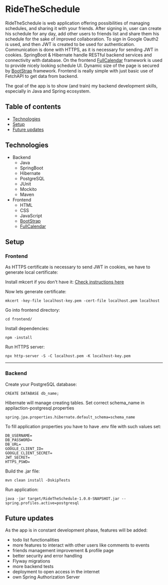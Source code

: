 # RideTheSchedule
RideTheSchedule is web application offering possibilities of managing schedules, and sharing it with your friends. After signing in, user can
create his schedule for any day, add other users to friends list and share them his schedule for the sake of improved
collaboration. To sign in Google Oauth2 is used, and then JWT is created to be used for authentication. Communication is done with HTTPS, as it is necessary for sending JWT in cookies. SpringBoot & Hibernate handle RESTful backend services and connectivity with database. On the frontend [FullCalendar](https://github.com/fullcalendar/fullcalendar) framework is used to provide nicely looking schedule UI. Dynamic size of the page is secured by [BootStrap](https://github.com/twbs/bootstrap) framework. Frontend is really simple with just basic use of FetchAPI to get data from backend.

The goal of the app is to show (and train) my backend development skills, especially in Java and Spring ecosystem.

## Table of contents
* [Technologies](#technologies)
* [Setup](#setup)
* [Future updates](#future-updates)
  
## Technologies
* Backend
  * Java
  * SpringBoot
  * Hibernate
  * PostgreSQL
  * JUnit
  * Mockito
  * Maven
* Frontend
  * HTML
  * CSS
  * JavaScript
  * [BootStrap](https://github.com/twbs/bootstrap)
  * [FullCalendar](https://github.com/fullcalendar/fullcalendar) 

## Setup
### Frontend 
 
As HTTPS certificate is necessary to send JWT in cookies, we have to generate local certificate:

 Install mkcert if you don't have it:
    [Check instructions here](https://github.com/FiloSottile/mkcert)

  Now lets generate certificate:
>
    mkcert -key-file localhost-key.pem -cert-file localhost.pem localhost
  Go into frontend directory:
>
    cd frontend/
  Install dependencies:

    npm -install
  Run HTTPS server:
>
    npx http-server -S -C localhost.pem -K localhost-key.pem
***
### Backend

  Create your PostgreSQL database:
  >
    CREATE DATABASE db_name;

  Hibernate will manage creating tables.
  Set correct schema_name in appilaction-postgresql.properties
  >
    spring.jpa.properties.hibernate.default_schema=schema_name

  To fill application properties you have to have .env file with such values set:
  >
    DB_USERNAME=
    DB_PASSWORD=
    DB_URL=
    GOOGLE_CLIENT_ID=
    GOOGLE_CLIENT_SECRET=
    JWT_SECRET=
    HTTPS_PSWD=

  Build the .jar file:
  >
    mvn clean install -DskipTests

  Run application:
  >
    java -jar target/RideTheSchedule-1.0.0-SNAPSHOT.jar --spring.profiles.active=postgresql
    
    
    

## Future updates
As the app is in constant development phase, features will be added:
* todo list functionalities
* more features to interact with other users like comments to events
* friends management improvement & profile page
* better security and error handling
* Flyway migrations
* more backend tests
* deployment to open access in the internet
* own Spring Authorization Server
